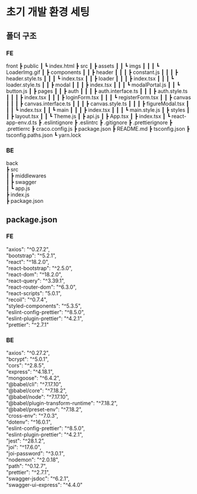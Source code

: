 # 초기 개발 환경 세팅

## 폴더 구조
### FE
front
 ┣ public
 ┃ ┗ index.html
 ┣ src
 ┃ ┣ assets
 ┃ ┃ ┗ imgs
 ┃ ┃ ┃ ┗ LoaderImg.gif
 ┃ ┣ components
 ┃ ┃ ┣ header
 ┃ ┃ ┃ ┣ constant.js
 ┃ ┃ ┃ ┣ header.style.ts
 ┃ ┃ ┃ ┗ index.tsx
 ┃ ┃ ┣ loader
 ┃ ┃ ┃ ┣ index.tsx
 ┃ ┃ ┃ ┗ loader.style.ts
 ┃ ┃ ┣ modal
 ┃ ┃ ┃ ┣ index.tsx
 ┃ ┃ ┃ ┗ modalPortal.js
 ┃ ┃ ┗ button.js
 ┃ ┣ pages
 ┃ ┃ ┣ auth
 ┃ ┃ ┃ ┣ auth.interface.ts
 ┃ ┃ ┃ ┣ auth.style.ts
 ┃ ┃ ┃ ┣ index.tsx
 ┃ ┃ ┃ ┣ loginForm.tsx
 ┃ ┃ ┃ ┗ registerForm.tsx
 ┃ ┃ ┣ canvas
 ┃ ┃ ┃ ┣ canvas.interface.ts
 ┃ ┃ ┃ ┣ canvas.style.ts
 ┃ ┃ ┃ ┣ figureModal.tsx
 ┃ ┃ ┃ ┗ index.tsx
 ┃ ┃ ┗ main
 ┃ ┃ ┃ ┣ index.tsx
 ┃ ┃ ┃ ┗ main.style.js
 ┃ ┣ styles
 ┃ ┃ ┣ layout.tsx
 ┃ ┃ ┗ Theme.js
 ┃ ┣ api.js
 ┃ ┣ App.tsx
 ┃ ┣ index.tsx
 ┃ ┗ react-app-env.d.ts
 ┣ .eslintignore
 ┣ .eslintrc
 ┣ .gitignore
 ┣ .prettierignore
 ┣ .prettierrc
 ┣ craco.config.js
 ┣ package.json
 ┣ README.md
 ┣ tsconfig.json
 ┣ tsconfig.paths.json
 ┗ yarn.lock

### BE
back <br>
 ┣ src <br>
 ┃ ┣ middlewares <br>
 ┃ ┣ swagger <br>
 ┃ ┗ app.js <br>
 ┣ index.js <br>
 ┣ package.json <br>

## package.json
### FE
"axios": "^0.27.2",<br>
"bootstrap": "^5.2.1",<br>
"react": "^18.2.0",<br>
"react-bootstrap": "^2.5.0",<br>
"react-dom": "^18.2.0",<br>
"react-query": "^3.39.1",<br>
"react-router-dom": "^6.3.0",<br>
"react-scripts": "5.0.1",<br>
"recoil": "^0.7.4",<br>
"styled-components": "^5.3.5",<br>
"eslint-config-prettier": "^8.5.0", <br>
"eslint-plugin-prettier": "^4.2.1", <br>
"prettier": "^2.7.1"

### BE
"axios": "^0.27.2", <br>
"bcrypt": "^5.0.1", <br>
"cors": "^2.8.5", <br>
"express": "^4.18.1", <br>
"mongoose": "^6.4.2", <br>
"@babel/cli": "^7.17.10", <br>
"@babel/core": "^7.18.2", <br>
"@babel/node": "^7.17.10", <br>
"@babel/plugin-transform-runtime": "^7.18.2", <br>
"@babel/preset-env": "^7.18.2", <br>
"cross-env": "^7.0.3", <br>
"dotenv": "^16.0.1", <br>
"eslint-config-prettier": "^8.5.0", <br>
"eslint-plugin-prettier": "^4.2.1", <br>
"jest": "^28.1.2", <br>
"joi": "^17.6.0", <br>
"joi-password": "^3.0.1", <br>
"nodemon": "^2.0.18", <br>
"path": "^0.12.7", <br>
"prettier": "^2.7.1", <br>
"swagger-jsdoc": "^6.2.1", <br>
"swagger-ui-express": "^4.4.0" <br>
